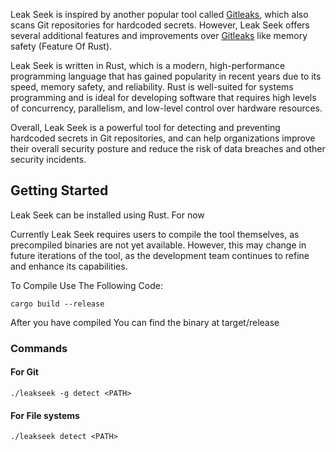 Leak Seek is inspired by another popular tool called [Gitleaks](https://github.com/gitleaks/gitleaks), which also scans Git repositories for hardcoded secrets. However, Leak Seek offers several additional features and improvements over [Gitleaks](https://github.com/gitleaks/gitleaks) like memory safety (Feature Of Rust).

Leak Seek is written in Rust, which is a modern, high-performance programming language that has gained popularity in recent years due to its speed, memory safety, and reliability. Rust is well-suited for systems programming and is ideal for developing software that requires high levels of concurrency, parallelism, and low-level control over hardware resources.

Overall, Leak Seek is a powerful tool for detecting and preventing hardcoded secrets in Git repositories, and can help organizations improve their overall security posture and reduce the risk of data breaches and other security incidents.

## Getting Started

Leak Seek can be installed using Rust. For now 

Currently Leak Seek requires users to compile the tool themselves, as precompiled binaries are not yet available. However, this may change in future iterations of the tool, as the development team continues to refine and enhance its capabilities.

To Compile Use The Following Code:

``` cargo build --release ```

After you have compiled You can find the binary at target/release

### Commands

#### For Git

``` ./leakseek -g detect <PATH> ``` 

#### For File systems

``` ./leakseek detect <PATH> ```

